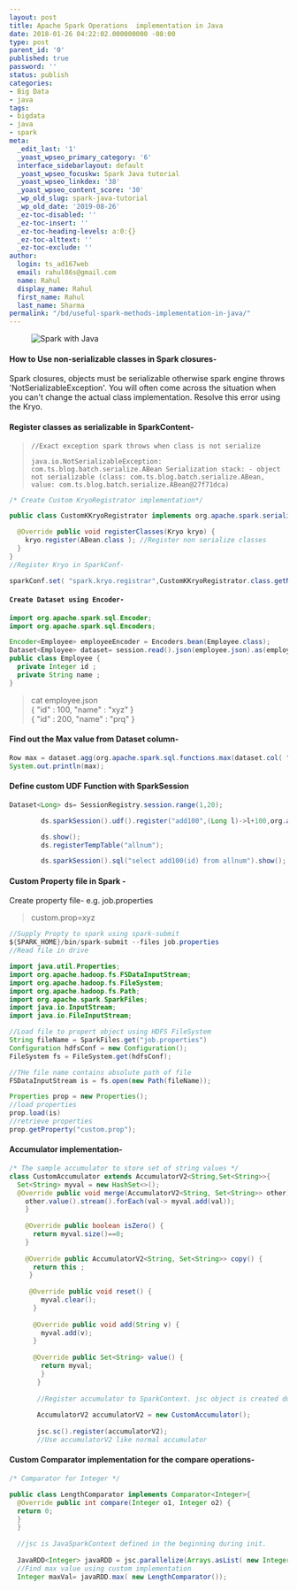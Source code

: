```yaml
---
layout: post
title: Apache Spark Operations  implementation in Java
date: 2018-01-26 04:22:02.000000000 -08:00
type: post
parent_id: '0'
published: true
password: ''
status: publish
categories:
- Big Data
- java
tags:
- bigdata
- java
- spark
meta:
  _edit_last: '1'
  _yoast_wpseo_primary_category: '6'
  interface_sidebarlayout: default
  _yoast_wpseo_focuskw: Spark Java tutorial
  _yoast_wpseo_linkdex: '38'
  _yoast_wpseo_content_score: '30'
  _wp_old_slug: spark-java-tutorial
  _wp_old_date: '2019-08-26'
  _ez-toc-disabled: ''
  _ez-toc-insert: ''
  _ez-toc-heading-levels: a:0:{}
  _ez-toc-alttext: ''
  _ez-toc-exclude: ''
author:
  login: ts_ad167web
  email: rahul86s@gmail.com
  name: Rahul
  display_name: Rahul
  first_name: Rahul
  last_name: Sharma
permalink: "/bd/useful-spark-methods-implementation-in-java/"
---
```

<!-- wp:image {"id":627,"align":"center"} -->

<figure class="aligncenter"><img src="%7B%7B%20site.baseurl%20%7D%7D/assets/images/spark-and-java-8.png" alt="Spark with Java" class="wp-image-627"><br>
<figcaption>
</figcaption>
</figure>

<!-- /wp:image -->

<!-- wp:heading {"level":4} -->

#### How to Use non-serializable **classes** in Spark closures-

<!-- /wp:heading -->

<!-- wp:paragraph -->

Spark closures, objects must be serializable otherwise spark engine throws 'NotSerializableException'. You will often come across the situation when you can't change the actual class implementation. Resolve this error using the Kryo.

<!-- /wp:paragraph -->

<!-- wp:block {"ref":651} /-->

<!-- wp:heading {"level":4} -->

#### **Register classes as serializable in SparkContent-**

<!-- /wp:heading -->

<!-- wp:quote -->

> `//Exact exception spark throws when class is not serialize `
> 
> `java.io.NotSerializableException: com.ts.blog.batch.serialize.ABean Serialization stack: - object not serializable (class: com.ts.blog.batch.serialize.ABean, value: com.ts.blog.batch.serialize.ABean@27f71dca)`

<!-- /wp:quote -->

<!-- wp:preformatted -->

```java
/* Create Custom KryoRegistrator implementation*/

public class CustomKKryoRegistrator implements org.apache.spark.serializer.KryoRegistrator{

  @Override public void registerClasses(Kryo kryo) {
    kryo.register(ABean.class ); //Register non serialize classes 
  } 
} 
//Register Kryo in SparkConf- 

sparkConf.set( "spark.kryo.registrar",CustomKKryoRegistrator.class.getName());
```

<!-- /wp:preformatted -->

<!-- wp:heading {"level":4} -->

#### `Create Dataset using Encoder- `

<!-- /wp:heading -->

<!-- wp:preformatted -->

```java
import org.apache.spark.sql.Encoder; 
import org.apache.spark.sql.Encoders;

Encoder<Employee> employeeEncoder = Encoders.bean(Employee.class); 
Dataset<Employee> dataset= session.read().json(employee.json).as(employeeEncoder); 
public class Employee { 
  private Integer id ; 
  private String name ; 
}
```

<!-- /wp:preformatted -->

<!-- wp:quote -->

> cat employee.json  
> { "id" : 100, "name" : "xyz" }   
> { "id" : 200, "name" : "prq" }

<!-- /wp:quote -->

<!-- wp:heading {"level":4} -->

#### Find out the **Max value from Dataset column-**

<!-- /wp:heading -->

<!-- wp:preformatted -->

```java
Row max = dataset.agg(org.apache.spark.sql.functions.max(dataset.col( "id" ))).as( "max" ).head();
System.out.println(max);
```

<!-- /wp:preformatted -->

<!-- wp:heading {"level":4} -->

#### Define custom **UDF Function with SparkSession**

<!-- /wp:heading -->

<!-- wp:code -->

```java
Dataset<Long> ds= SessionRegistry.session.range(1,20);

        ds.sparkSession().udf().register("add100",(Long l)->l+100,org.apache.spark.sql.types.DataTypes.LongType);

        ds.show();
        ds.registerTempTable("allnum");

        ds.sparkSession().sql("select add100(id) from allnum").show();
```

<!-- /wp:code -->

<!-- wp:heading {"level":4} -->

#### **Custom Property file in Spark** -

<!-- /wp:heading -->

<!-- wp:paragraph -->

Create property file- e.g. job.properties

<!-- /wp:paragraph -->

<!-- wp:quote -->

> custom.prop=xyz

<!-- /wp:quote -->

<!-- wp:code -->

```java
//Supply Propty to spark using spark-submit
${SPARK_HOME}/bin/spark-submit --files job.properties
//Read file in drive

import java.util.Properties;
import org.apache.hadoop.fs.FSDataInputStream;
import org.apache.hadoop.fs.FileSystem;
import org.apache.hadoop.fs.Path;
import org.apache.spark.SparkFiles;
import java.io.InputStream;
import java.io.FileInputStream;

//Load file to propert object using HDFS FileSystem
String fileName = SparkFiles.get("job.properties")
Configuration hdfsConf = new Configuration();
FileSystem fs = FileSystem.get(hdfsConf);

//THe file name contains absolute path of file
FSDataInputStream is = fs.open(new Path(fileName));

Properties prop = new Properties();
//load properties
prop.load(is)
//retrieve properties
prop.getProperty("custom.prop");
```

<!-- /wp:code -->

<!-- wp:heading {"level":4} -->

#### **Accumulator** implementation-

<!-- /wp:heading -->

<!-- wp:preformatted -->

```java
/* The sample accumulator to store set of string values */
class CustomAccumulator extends AccumulatorV2<String,Set<String>>{
  Set<String> myval = new HashSet<>(); 
  @Override public void merge(AccumulatorV2<String, Set<String>> other) {
    other.value().stream().forEach(val-> myval.add(val));
    } 
    
    @Override public boolean isZero() { 
      return myval.size()==0; 
    } 
    
    @Override public AccumulatorV2<String, Set<String>> copy() { 
      return this ; 
     }
     
     @Override public void reset() {
        myval.clear(); 
      } 
      
      @Override public void add(String v) { 
        myval.add(v); 
      } 
      
      @Override public Set<String> value() { 
        return myval; 
        } 
       } 
       
       //Register accumulator to SparkContext. jsc object is created during init section (begining) 
       
       AccumulatorV2 accumulatorV2 = new CustomAccumulator();
       
       jsc.sc().register(accumulatorV2); 
       //Use accumulatorV2 like normal accumulator
```

<!-- /wp:preformatted -->

<!-- wp:heading {"level":4} -->

#### Custom **Comparator implementation for the compare operations-**

<!-- /wp:heading -->

<!-- wp:preformatted -->

```java
/* Comparator for Integer */ 

public class LengthComparator implements Comparator<Integer>{ 
  @Override public int compare(Integer o1, Integer o2) { 
  return 0; 
  } 
  } 
  
  //jsc is JavaSparkContext defined in the beginning during init. 
  
  JavaRDD<Integer> javaRDD = jsc.parallelize(Arrays.asList( new Integer[]{100,20,10,1020,100})); 
  //Find max value using custom implementation 
  Integer maxVal= javaRDD.max( new LengthComparator());
```

<!-- /wp:preformatted -->

<!-- wp:paragraph -->

<!-- /wp:paragraph -->

